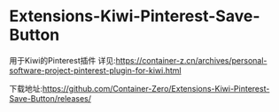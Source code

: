 # Extensions-Kiwi-Pinterest-Save-Button
用于Kiwi的Pinterest插件
详见:https://container-z.cn/archives/personal-software-project-pinterest-plugin-for-kiwi.html

下载地址:https://github.com/Container-Zero/Extensions-Kiwi-Pinterest-Save-Button/releases/
